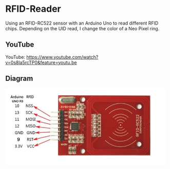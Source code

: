 # RFID-Reader
Using an RFID-RC522 sensor with an Arduino Uno to read different RFID chips. Depending on the UID read, I change the color of a Neo Pixel ring.

## YouTube

YouTube: https://www.youtube.com/watch?v=0s8la5rcTP0&feature=youtu.be

## Diagram

![Diagram](/RFID-RC522.jpg?raw=true "Diagram")
